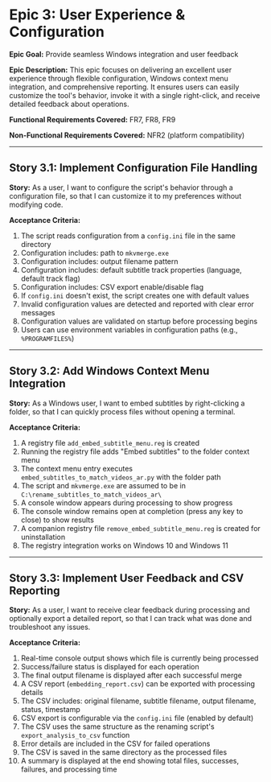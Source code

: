 # Epic 3: User Experience & Configuration

**Epic Goal:** Provide seamless Windows integration and user feedback

**Epic Description:**
This epic focuses on delivering an excellent user experience through flexible configuration, Windows context menu integration, and comprehensive reporting. It ensures users can easily customize the tool's behavior, invoke it with a single right-click, and receive detailed feedback about operations.

**Functional Requirements Covered:** FR7, FR8, FR9

**Non-Functional Requirements Covered:** NFR2 (platform compatibility)

---

## Story 3.1: Implement Configuration File Handling

**Story:**
As a user, I want to configure the script's behavior through a configuration file, so that I can customize it to my preferences without modifying code.

**Acceptance Criteria:**
1. The script reads configuration from a `config.ini` file in the same directory
2. Configuration includes: path to `mkvmerge.exe`
3. Configuration includes: output filename pattern
4. Configuration includes: default subtitle track properties (language, default track flag)
5. Configuration includes: CSV export enable/disable flag
6. If `config.ini` doesn't exist, the script creates one with default values
7. Invalid configuration values are detected and reported with clear error messages
8. Configuration values are validated on startup before processing begins
9. Users can use environment variables in configuration paths (e.g., `%PROGRAMFILES%`)

---

## Story 3.2: Add Windows Context Menu Integration

**Story:**
As a Windows user, I want to embed subtitles by right-clicking a folder, so that I can quickly process files without opening a terminal.

**Acceptance Criteria:**
1. A registry file `add_embed_subtitle_menu.reg` is created
2. Running the registry file adds "Embed subtitles" to the folder context menu
3. The context menu entry executes `embed_subtitles_to_match_videos_ar.py` with the folder path
4. The script and `mkvmerge.exe` are assumed to be in `C:\rename_subtitles_to_match_videos_ar\`
5. A console window appears during processing to show progress
6. The console window remains open at completion (press any key to close) to show results
7. A companion registry file `remove_embed_subtitle_menu.reg` is created for uninstallation
8. The registry integration works on Windows 10 and Windows 11

---

## Story 3.3: Implement User Feedback and CSV Reporting

**Story:**
As a user, I want to receive clear feedback during processing and optionally export a detailed report, so that I can track what was done and troubleshoot any issues.

**Acceptance Criteria:**
1. Real-time console output shows which file is currently being processed
2. Success/failure status is displayed for each operation
3. The final output filename is displayed after each successful merge
4. A CSV report (`embedding_report.csv`) can be exported with processing details
5. The CSV includes: original filename, subtitle filename, output filename, status, timestamp
6. CSV export is configurable via the `config.ini` file (enabled by default)
7. The CSV uses the same structure as the renaming script's `export_analysis_to_csv` function
8. Error details are included in the CSV for failed operations
9. The CSV is saved in the same directory as the processed files
10. A summary is displayed at the end showing total files, successes, failures, and processing time

